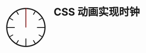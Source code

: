 # CSS 动画实现时钟
<div id="clock">
    <div class="line"></div>
    <div class="line"></div>
    <div class="line"></div>
    <div class="line"></div>
    <div class="line"></div>
    <div class="line"></div>
    <div class="line"></div>
    <div class="line"></div>
    <div class="line"></div>
    <div class="line"></div>
    <div class="line"></div>
    <div class="line"></div>
</div>

<div id="hour">
    <div></div>
</div>

<div id="min">
    <div></div>
</div>

<div id="sec">
    <div></div>
</div>

<script setup>
    import { onMounted } from 'vue';
    onMounted(() => {
        const now = new Date();

        const seconds = now.getSeconds();
        const degrees = seconds * 6;
        const clockElement = document.getElementById('sec');
        clockElement.style.transform = `rotate(${degrees}deg)`;

        const min = now.getMinutes();
        const degreesMin = min * 6 + seconds / 60 * 6;
        const minElement = document.getElementById('min');
        minElement.style.transform = `rotate(${degreesMin}deg)`;

        const hour = now.getHours();
        const degreesHour = hour * 30 + min / 60 * 30
        const hourElement = document.getElementById('hour');
        hourElement.style.transform = `rotate(${degreesHour}deg)`;
    })
</script>

<style scoped>
* {
    box-sizing: content-box;
}

@keyframes rotate {
    from {
        transform: rotate(0deg);
    }

    to {
        transform: rotate(360deg);
    }
}

#clock {
    position: absolute;
    top: 100px;
    left: 100px;
    height: 100px;
    width: 100px;
    border: solid;
    border-radius: 50%;

    .line {
        position: absolute;
        top: 0px;
        left: 49px;
        width: 2px;
        height: 10px;
        background-color: black;
        transform-origin: center 50px;
    }

    .line:nth-child(1) {
        transform: rotate(30deg);
    }

    .line:nth-child(2) {
        transform: rotate(60deg);
    }

    .line:nth-child(3) {
        transform: rotate(90deg);
        height: 20px;
    }

    .line:nth-child(4) {
        transform: rotate(120deg);
    }

    .line:nth-child(5) {
        transform: rotate(150deg);
    }

    .line:nth-child(6) {
        transform: rotate(180deg);
        height: 20px;
    }

    .line:nth-child(7) {
        transform: rotate(210deg);
    }

    .line:nth-child(8) {
        transform: rotate(240deg);
    }

    .line:nth-child(9) {
        transform: rotate(270deg);
        height: 20px;
    }

    .line:nth-child(10) {
        transform: rotate(300deg);
    }

    .line:nth-child(11) {
        transform: rotate(330deg);
    }

    .line:nth-child(12) {
        transform: rotate(360deg);
        height: 20px;
    }
}

#hour,
#min,
#sec {
    position: absolute;
    top: 100px;
    left: 100px;
    width: 106px;
    height: 106px;

    >div {
        margin: 0 auto;
    }
}

#hour {
    >div {
        padding-top: 28px;
        width: 2px;
        height: 25px;
        background-color: black;

        transform-origin: center 100%;
        animation: rotate 86400s linear infinite;
    }
}

#min {
    >div {
        padding-top: 18px;
        width: 2px;
        height: 35px;
        background-color: black;

        transform-origin: center 100%;
        animation: rotate 3600s linear infinite;
    }
}

#sec {
    >div {
        padding-top: 3px;
        width: 1px;
        height: 50px;
        background-color: red;

        transform-origin: center 100%;
        animation: rotate 60s steps(60, end) infinite;
    }
}
</style>